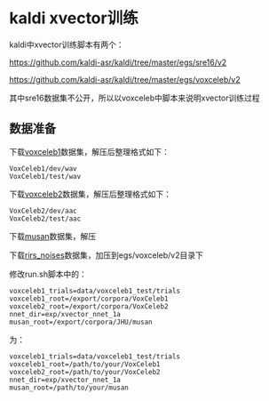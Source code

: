 # kaldi xvector训练

kaldi中xvector训练脚本有两个：

https://github.com/kaldi-asr/kaldi/tree/master/egs/sre16/v2

https://github.com/kaldi-asr/kaldi/tree/master/egs/voxceleb/v2

其中sre16数据集不公开，所以以voxceleb中脚本来说明xvector训练过程

## 数据准备

下载[voxceleb1](https://www.robots.ox.ac.uk/~vgg/data/voxceleb/vox1.html)数据集，解压后整理格式如下：

```
VoxCeleb1/dev/wav
VoxCeleb1/test/wav
```

下载[voxceleb2](https://www.robots.ox.ac.uk/~vgg/data/voxceleb/vox2.html)数据集，解压后整理格式如下：

```
VoxCeleb2/dev/aac
VoxCeleb2/test/aac
```

下载[musan](https://www.openslr.org/17/)数据集，解压

下载[rirs_noises](https://www.openslr.org/28/)数据集，加压到egs/voxceleb/v2目录下

修改run.sh脚本中的：

```shell
voxceleb1_trials=data/voxceleb1_test/trials
voxceleb1_root=/export/corpora/VoxCeleb1
voxceleb2_root=/export/corpora/VoxCeleb2
nnet_dir=exp/xvector_nnet_1a
musan_root=/export/corpora/JHU/musan
```

为：

```shell
voxceleb1_trials=data/voxceleb1_test/trials
voxceleb1_root=/path/to/your/VoxCeleb1
voxceleb2_root=/path/to/your/VoxCeleb2
nnet_dir=exp/xvector_nnet_1a
musan_root=/path/to/your/musan
```



